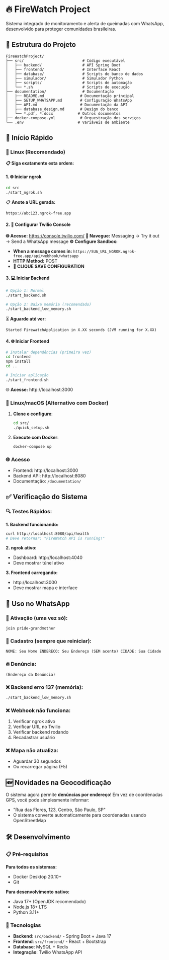 # 🔥 FireWatch Project

Sistema integrado de monitoramento e alerta de queimadas com WhatsApp, desenvolvido para proteger comunidades brasileiras.

## 📁 Estrutura do Projeto

```
FireWatchProject/
├── src/                          # Código executável
│   ├── backend/                  # API Spring Boot
│   ├── frontend/                 # Interface React
│   ├── database/                 # Scripts de banco de dados
│   ├── simulador/                # Simulador Python
│   ├── scripts/                  # Scripts de automação
│   └── *.sh                      # Scripts de execução
├── documentation/                # Documentação
│   ├── README.md                # Documentação principal
│   ├── SETUP_WHATSAPP.md        # Configuração WhatsApp
│   ├── API.md                   # Documentação da API
│   ├── database_design.md       # Design do banco
│   └── *.pdf, *.docx           # Outros documentos
├── docker-compose.yml           # Orquestração dos serviços
└── .env                        # Variáveis de ambiente
```

## 🚀 Início Rápido

### 🐧 Linux (Recomendado)

**📋 Siga exatamente esta ordem:**

#### **1. 🌐 Iniciar ngrok**
```bash
cd src
./start_ngrok.sh
```

📋 **Anote a URL gerada:**
```
https://abc123.ngrok-free.app
```

#### **2. 🔧 Configurar Twilio Console**
**🌐 Acesse:** https://console.twilio.com/
**📱 Navegue:** Messaging → Try it out → Send a WhatsApp message
**⚙️ Configure Sandbox:**
- **When a message comes in:** `https://SUA_URL_NGROK.ngrok-free.app/api/webhook/whatsapp`
- **HTTP Method:** POST
- **🔴 CLIQUE SAVE CONFIGURATION**

#### **3. 💻 Iniciar Backend**
```bash
# Opção 1: Normal
./start_backend.sh

# Opção 2: Baixa memória (recomendado)
./start_backend_low_memory.sh
```

⏳ **Aguarde até ver:**
```
Started FirewatchApplication in X.XX seconds (JVM running for X.XX)
```

#### **4. 🌐 Iniciar Frontend**
```bash
# Instalar dependências (primeira vez)
cd frontend
npm install
cd ..

# Iniciar aplicação
./start_frontend.sh
```

🌐 **Acesse:** http://localhost:3000

### 🐧 Linux/macOS (Alternativo com Docker)
1. **Clone e configure**:
   ```bash
   cd src/
   ./quick_setup.sh
   ```

2. **Execute com Docker**:
   ```bash
   docker-compose up
   ```

### 🌐 Acesso
- Frontend: http://localhost:3000
- Backend API: http://localhost:8080
- Documentação: `/documentation/`

## ✅ Verificação do Sistema

### **🔍 Testes Rápidos:**

**1. Backend funcionando:**
```bash
curl http://localhost:8080/api/health
# Deve retornar: "FireWatch API is running!"
```

**2. ngrok ativo:**
- Dashboard: http://localhost:4040
- Deve mostrar túnel ativo

**3. Frontend carregando:**
- http://localhost:3000
- Deve mostrar mapa e interface

## 📱 Uso no WhatsApp

### **🚀 Ativação (uma vez só):**
```
join pride-grandmother
```

### **👤 Cadastro (sempre que reiniciar):**
```
NOME: Seu Nome ENDERECO: Seu Endereço (SEM acento) CIDADE: Sua Cidade
```

### **🔥 Denúncia:**
```
(Endereço da Denúncia)
```

### **❌ Backend erro 137 (memória):**
```bash
./start_backend_low_memory.sh
```

### **❌ Webhook não funciona:**
1. Verificar ngrok ativo
2. Verificar URL no Twilio
3. Verificar backend rodando
4. Recadastrar usuário

### **❌ Mapa não atualiza:**
- Aguardar 30 segundos
- Ou recarregar página (F5)

## 🆕 Novidades na Geocodificação

O sistema agora permite **denúncias por endereço**! Em vez de coordenadas GPS, você pode simplesmente informar:
- "Rua das Flores, 123, Centro, São Paulo, SP"
- O sistema converte automaticamente para coordenadas usando OpenStreetMap
## 🛠️ Desenvolvimento

### 📋 Pré-requisitos

**Para todos os sistemas:**
- Docker Desktop 20.10+
- Git

**Para desenvolvimento nativo:**
- Java 17+ (OpenJDK recomendado)
- Node.js 18+ LTS
- Python 3.11+

### 🔧 Tecnologias
- **Backend**: `src/backend/` - Spring Boot + Java 17
- **Frontend**: `src/frontend/` - React + Bootstrap
- **Database**: MySQL + Redis
- **Integração**: Twilio WhatsApp API
